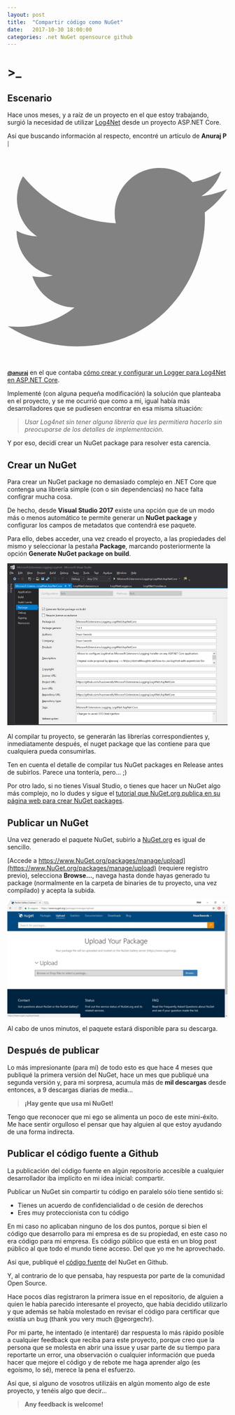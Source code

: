 ```yaml
---
layout: post
title:  "Compartir código como NuGet"
date:   2017-10-30 18:00:00
categories: .net NuGet opensource github
---
```

# >_

## Escenario

Hace unos meses, y a raíz de un proyecto en el que estoy trabajando, surgió la necesidad de utilizar [Log4Net](https://logging.apache.org/log4net/) desde un proyecto ASP.NET Core.

Así que buscando información al respecto, encontré un artículo de __Anuraj P__ <small>| <a href="https://twitter.com/anuraj"><span class="icon  icon--twitter"><svg viewBox="0 0 16 16"><path fill="#828282" d="M15.969,3.058c-0.586,0.26-1.217,0.436-1.878,0.515c0.675-0.405,1.194-1.045,1.438-1.809c-0.632,0.375-1.332,0.647-2.076,0.793c-0.596-0.636-1.446-1.033-2.387-1.033c-1.806,0-3.27,1.464-3.27,3.27 c0,0.256,0.029,0.506,0.085,0.745C5.163,5.404,2.753,4.102,1.14,2.124C0.859,2.607,0.698,3.168,0.698,3.767 c0,1.134,0.577,2.135,1.455,2.722C1.616,6.472,1.112,6.325,0.671,6.08c0,0.014,0,0.027,0,0.041c0,1.584,1.127,2.906,2.623,3.206 C3.02,9.402,2.731,9.442,2.433,9.442c-0.211,0-0.416-0.021-0.615-0.059c0.416,1.299,1.624,2.245,3.055,2.271 c-1.119,0.877-2.529,1.4-4.061,1.4c-0.264,0-0.524-0.015-0.78-0.046c1.447,0.928,3.166,1.469,5.013,1.469 c6.015,0,9.304-4.983,9.304-9.304c0-0.142-0.003-0.283-0.009-0.423C14.976,4.29,15.531,3.714,15.969,3.058z"/></svg><span class="username"> __@anuraj__</span></span></a></small> en el que contaba [cómo crear y configurar un Logger para Log4Net en ASP.NET Core](https://dotnetthoughts.net/how-to-use-log4net-with-aspnetcore-for-logging/).

Implementé (con alguna pequeña modificación) la solución que planteaba en el proyecto, y se me ocurrió que como a mi, igual había más desarrolladores que se pudiesen encontrar en esa misma situación:

> *Usar Log4net sin tener alguna librería que les permitiera hacerlo sin preocuparse de los detalles de implementación.*

Y por eso, decidí crear un NuGet package para resolver esta carencia.

## Crear un NuGet

Para crear un NuGet package no demasiado complejo en .NET Core que contenga una librería simple (con o sin dependencias) no hace falta configrar mucha cosa.

De hecho, desde **Visual Studio 2017** existe una opción que de un modo más o menos automático te permite generar un **NuGet package** y configurar los campos de metadatos que contendrá ese paquete.

Para ello, debes acceder, una vez creado el proyecto, a las propiedades del mismo y seleccionar la pestaña **Package**, marcando posteriormente la opción **Generate NuGet package on build**.

![NuGet-Core-Configuration](/assets/NuGet-Core-Configuration.jpg)

Al compilar tu proyecto, se generarán las librerías correspondientes y, inmediatamente después, el nuget package que las contiene para que cualquiera pueda consumirlas.

Ten en cuenta el detalle de compilar tus NuGet packages en Release antes de subirlos. Parece una tontería, pero... ;)

Por otro lado, si no tienes Visual Studio, o tienes que hacer un NuGet algo más complejo, no lo dudes y sigue el [tutorial que NuGet.org publica en su página web para crear NuGet packages](https://docs.microsoft.com/en-us/nuget/create-packages/creating-a-package).

## Publicar un NuGet

Una vez generado el paquete NuGet, subirlo a [NuGet.org](https://www.nuget.org) es igual de sencillo.

[Accede a https://www.NuGet.org/packages/manage/upload](https://www.NuGet.org/packages/manage/upload) (requiere registro previo), selecciona **Browse...**, navega hasta donde hayas generado tu package (normalmente en la carpeta de binaries de tu proyecto, una vez compilado) y acepta la subida.

![NuGet-Upload](/assets/nuget-upload.jpg)

Al cabo de unos minutos, el paquete estará disponible para su descarga.

## Después de publicar

Lo más impresionante (para mi) de todo esto es que hace 4 meses que publiqué la primera versión del NuGet, hace un mes que publiqué una segunda versión y, para mi sorpresa, acumula más de **mil descargas** desde entonces, a 9 descargas diarias de media...

> **¡Hay gente que usa mi NuGet!**

Tengo que reconocer que mi ego se alimenta un poco de este mini-éxito. Me hace sentir orgulloso el pensar que hay alguien al que estoy ayudando de una forma indirecta.

## Publicar el código fuente a Github

La publicación del código fuente en algún repositorio accesible a cualquier desarrollador iba implícito en mi idea inicial: compartir.

Publicar un NuGet sin compartir tu código en paralelo sólo tiene sentido si:

* Tienes un acuerdo de confidencialidad o de cesión de derechos
* Eres muy proteccionista con tu código

En mi caso no aplicaban ninguno de los dos puntos, porque si bien el código que desarrollo para mi empresa es de su propiedad, en este caso no era código para mi empresa. Es código público que está en un blog post público al que todo el mundo tiene acceso. Del que yo me he aprovechado.

Así que, publiqué el [código fuente](https://github.com/huorswords/Microsoft.Extensions.Logging.Log4Net.AspNetCore) del NuGet en Github.

Y, al contrario de lo que pensaba, hay respuesta por parte de la comunidad Open Source.

Hace pocos días registraron la primera issue en el repositorio, de alguien a quien le había parecido interesante el proyecto, que había decidido utilizarlo y que además se había molestado en revisar el código para certificar que existía un bug (thank you very much @georgechr).

Por mi parte, he intentado (e intentaré) dar respuesta lo más rápido posible a cualquier feedback que reciba para este proyecto, porque creo que la persona que se molesta en abrir una issue y usar parte de su tiempo para reportarte un error, una observación o cualquier información que pueda hacer que mejore el código y de rebote me haga aprender algo (es egoísmo, lo sé), merece la pena el esfuerzo.

Así que, si alguno de vosotros utilizáis en algún momento algo de este proyecto, y tenéis algo que decir...

>**Any feedback is welcome!**
